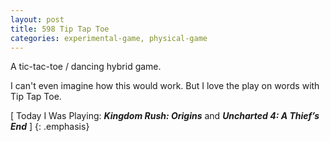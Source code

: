 ```yaml
---
layout: post
title: 598 Tip Tap Toe
categories: experimental-game, physical-game
---
```

A tic-tac-toe / dancing hybrid game.

I can't even imagine how this would work.  But I love the play on words with Tip Tap Toe.

[ Today I Was Playing: ***Kingdom Rush: Origins*** and ***Uncharted 4: A Thief’s End*** ]
{: .emphasis}